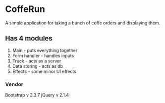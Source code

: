 # CoffeRun

A simple application for taking a bunch of coffe orders and displaying them.

## Has 4 modules

1. Main - puts everything together
2. Form handler - handles inputs
3. Truck - acts as a server
4. Data storing - acts as db
5. Effects - some minor UI effects

### Vendor

Bootstrap v 3.3.7
jQuery v 2.1.4
